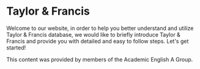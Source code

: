 # Taylor & Francis

Welcome to our website, in order to help you better understand and utilize Taylor & Francis database, we would like to briefly introduce Taylor & Francis and provide you with detailed and easy to follow steps. Let's get started!

This content was provided by members of the Academic English A Group.

